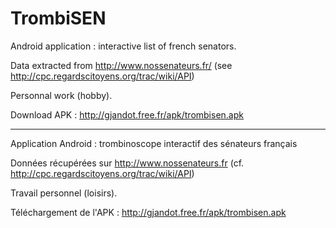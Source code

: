 # TrombiSEN

Android application : interactive list of french senators.

Data extracted from http://www.nossenateurs.fr/ (see http://cpc.regardscitoyens.org/trac/wiki/API)

Personnal work (hobby).

Download APK : http://gjandot.free.fr/apk/trombisen.apk

-------------------------------------------

Application Android : trombinoscope interactif des sénateurs français

Données récupérées sur http://www.nossenateurs.fr (cf. http://cpc.regardscitoyens.org/trac/wiki/API)

Travail personnel (loisirs).

Téléchargement de l'APK : http://gjandot.free.fr/apk/trombisen.apk
